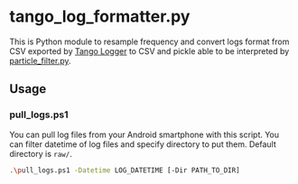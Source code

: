 # tango_log_formatter.py
This is Python module to resample frequency and convert logs format from CSV exported by [Tango Logger](https://bitbucket.org/uclabnu/tangologger/src/master/) to CSV and pickle able to be interpreted by [particle_filter.py](https://github.com/kazumakano/particle_filter.py).

## Usage
### pull_logs.ps1
You can pull log files from your Android smartphone with this script.
You can filter datetime of log files and specify directory to put them.
Default directory is `raw/`.
```sh
.\pull_logs.ps1 -Datetime LOG_DATETIME [-Dir PATH_TO_DIR]
```
